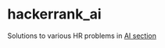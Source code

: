 # hackerrank_ai
Solutions to various HR problems in [AI section](https://www.hackerrank.com/domains/ai/) 
